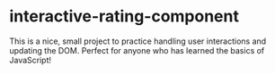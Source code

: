 # interactive-rating-component
This is a nice, small project to practice handling user interactions and updating the DOM. Perfect for anyone who has learned the basics of JavaScript!
